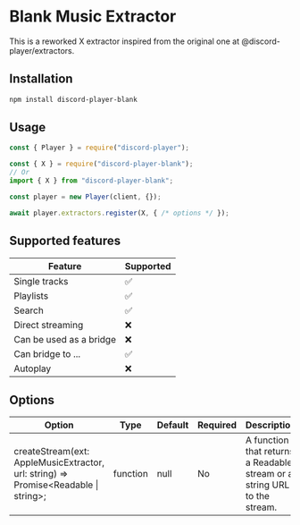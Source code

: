 # Blank Music Extractor

This is a reworked X extractor inspired from the original one at @discord-player/extractors.

## Installation

```bash
npm install discord-player-blank
```

## Usage

```js
const { Player } = require("discord-player");

const { X } = require("discord-player-blank");
// Or
import { X } from "discord-player-blank";

const player = new Player(client, {});

await player.extractors.register(X, { /* options */ });
```

## Supported features

| Feature | Supported |
| --- | --- |
| Single tracks | ✅ |
| Playlists | ✅ |
| Search | ✅ |
| Direct streaming | ❌ |
| Can be used as a bridge | ❌ |
| Can bridge to ... | ✅ |
| Autoplay | ❌ |

## Options

| Option | Type | Default | Required | Description |
| --- | --- | --- | --- | --- |
| createStream(ext: AppleMusicExtractor, url: string) => Promise<Readable \| string>; | function | null | No | A function that returns a Readable stream or a string URL to the stream. |